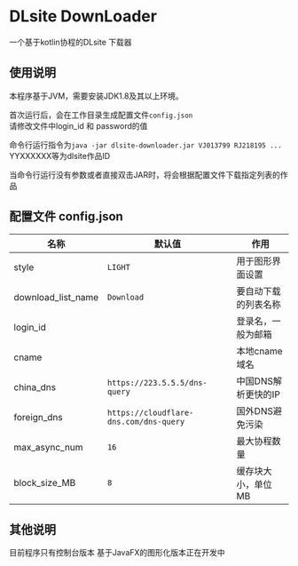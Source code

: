 # DLsite DownLoader
一个基于kotlin协程的DLsite 下载器

## 使用说明

本程序基于JVM，需要安装JDK1.8及其以上环境。<br/>

首次运行后，会在工作目录生成配置文件`config.json` <br/>
请修改文件中login_id 和 password的值

命令行运行指令为`java -jar dlsite-downloader.jar VJ013799 RJ218195 ...` <br/>
YYXXXXXX等为dlsite作品ID <br/>

当命令行运行没有参数或者直接双击JAR时，将会根据配置文件下载指定列表的作品

## 配置文件 config.json

| 名称               | 默认值                                 | 作用                 |
| ------------------ | -------------------------------------- | -------------------- |
| style              | `LIGHT`                                | 用于图形界面设置     |
| download_list_name | `Download`                             | 要自动下载的列表名称 |
| login_id           |                                        | 登录名，一般为邮箱   |
| cname              |                                        | 本地cname域名        |
| china_dns          | `https://223.5.5.5/dns-query`          | 中国DNS解析更快的IP  |
| foreign_dns        | `https://cloudflare-dns.com/dns-query` | 国外DNS避免污染      |
| max_async_num      | `16`                                   | 最大协程数量         |
| block_size_MB      | `8`                                    | 缓存块大小，单位MB   |

## 其他说明

目前程序只有控制台版本
基于JavaFX的图形化版本正在开发中